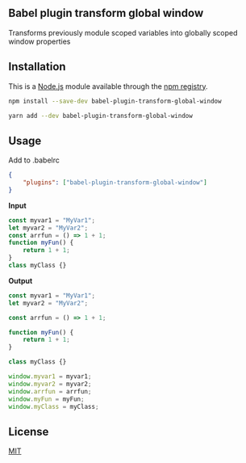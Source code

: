 ## Babel plugin transform global window

Transforms previously module scoped variables into globally scoped window properties

## Installation

This is a [Node.js](https://nodejs.org/en/) module available through the
[npm registry](https://www.npmjs.com/).

```bash
npm install --save-dev babel-plugin-transform-global-window
```

```bash
yarn add --dev babel-plugin-transform-global-window
```

## Usage

Add to .babelrc

```json
{
    "plugins": ["babel-plugin-transform-global-window"]
}
```

**Input**

```Javascript
const myvar1 = "MyVar1";
let myvar2 = "MyVar2";
const arrfun = () => 1 + 1;
function myFun() {
    return 1 + 1;
}
class myClass {}
```

**Output**

```javascript
const myvar1 = "MyVar1";
let myvar2 = "MyVar2";

const arrfun = () => 1 + 1;

function myFun() {
    return 1 + 1;
}

class myClass {}

window.myvar1 = myvar1;
window.myvar2 = myvar2;
window.arrfun = arrfun;
window.myFun = myFun;
window.myClass = myClass;
```

## License

[MIT](LICENSE)
